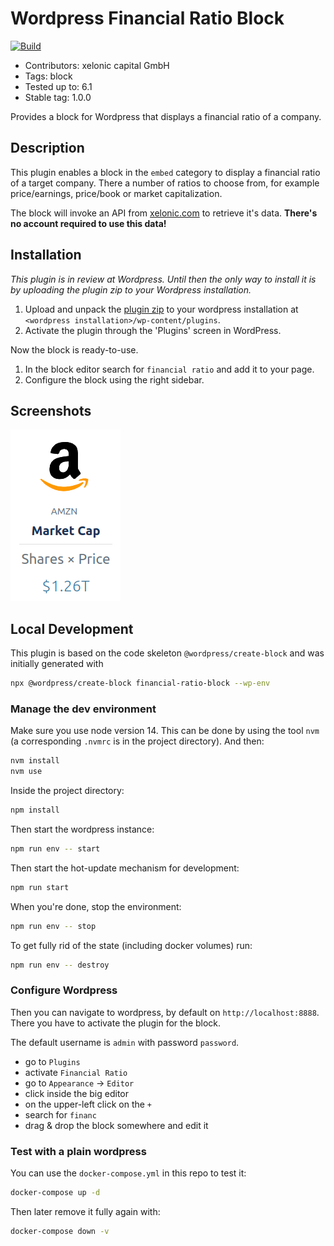 # Wordpress Financial Ratio Block

[![Build](https://github.com/xelonic/wordpress-financial-ratio-block/actions/workflows/build.yml/badge.svg)](https://github.com/xelonic/wordpress-financial-ratio-block/actions/workflows/build.yml)

* Contributors:      xelonic capital GmbH
* Tags:              block
* Tested up to:      6.1
* Stable tag:        1.0.0

Provides a block for Wordpress that displays a financial ratio of a company.

## Description

This plugin enables a block in the `embed` category to display a financial ratio of a target company. There a
number of ratios to choose from, for example price/earnings, price/book or market capitalization.

The block will invoke an API from <a href="https://xelonic.com" target="_blank">xelonic.com</a> to retrieve it's data.
**There's no account required to use this data!**


## Installation

*This plugin is in review at Wordpress. Until then the only way to install it is by uploading the plugin zip
to your Wordpress installation.*

1. Upload and unpack the [plugin zip](https://github.com/xelonic/wordpress-financial-ratio-block/releases/download/v1.0.0/financial-ratio-block.zip)
   to your wordpress installation at `<wordpress installation>/wp-content/plugins`.
2. Activate the plugin through the 'Plugins' screen in WordPress.

Now the block is ready-to-use.

1. In the block editor search for `financial ratio` and add it to your page.
2. Configure the block using the right sidebar.

## Screenshots

![block screenshot](./screenshots/screenshot-block.png)

## Local Development

This plugin is based on the code skeleton `@wordpress/create-block` and was initially generated with

```bash
npx @wordpress/create-block financial-ratio-block --wp-env
```

### Manage the dev environment

Make sure you use node version 14. This can be done by using the tool `nvm` (a corresponding `.nvmrc`
is in the project directory). And then:

```bash
nvm install
nvm use
```

Inside the project directory:

```bash
npm install
```

Then start the wordpress instance:

```bash
npm run env -- start
```

Then start the hot-update mechanism for development:

```bash
npm run start
```

When you're done, stop the environment:

```bash
npm run env -- stop
```

To get fully rid of the state (including docker volumes) run:

```bash
npm run env -- destroy
```

### Configure Wordpress

Then you can navigate to wordpress, by default on `http://localhost:8888`. There you have to activate the plugin
for the block.

The default username is `admin` with password `password`.

* go to `Plugins`
* activate `Financial Ratio`
* go to `Appearance` -> `Editor`
* click inside the big editor
* on the upper-left click on the `+`
* search for `financ`
* drag & drop the block somewhere and edit it

### Test with a plain wordpress

You can use the `docker-compose.yml` in this repo to test it:

```bash
docker-compose up -d
```

Then later remove it fully again with:

```bash
docker-compose down -v
```
